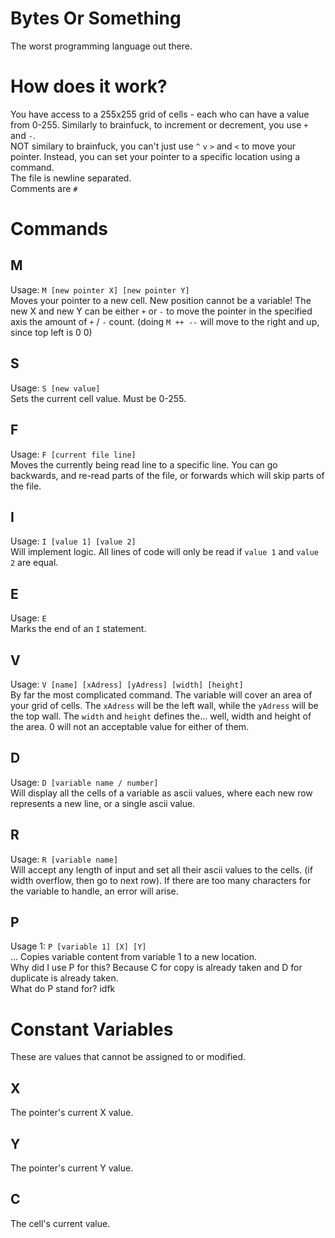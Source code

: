 # Bytes Or Something
The worst programming language out there.
# How does it work?
You have access to a 255x255 grid of cells - each who can have a value from 0-255. Similarly to brainfuck, to increment or decrement, you use `+` and `-`.\
NOT similary to brainfuck, you can't just use `^` `v` `>` and `<` to move your pointer. Instead, you can set your pointer to a specific location using a command.\
The file is newline separated. \
Comments are `#`
# Commands
## M
Usage: `M [new pointer X] [new pointer Y]`\
Moves your pointer to a new cell. New position cannot be a variable! The new X and new Y can be either `+` or `-` to move the pointer in the specified axis the amount of `+` / `-` count. (doing `M ++ --` will move to the right and up, since top left is 0 0)
## S
Usage: `S [new value]`\
Sets the current cell value. Must be 0-255.
## F
Usage: `F [current file line]`\
Moves the currently being read line to a specific line. You can go backwards, and re-read parts of the file, or forwards which will skip parts of the file.
## I
Usage: `I [value 1] [value 2]`\
Will implement logic. All lines of code will only be read if `value 1` and `value 2` are equal.
## E
Usage: `E`\
Marks the end of an `I` statement.
## V
Usage: `V [name] [xAdress] [yAdress] [width] [height]`\
By far the most complicated command. The variable will cover an area of your grid of cells. The `xAdress` will be the left wall, while the `yAdress` will be the top wall. The `width` and `height` defines the... well, width and height of the area. 0 will not an acceptable value for either of them.
## D
Usage: `D [variable name / number]`\
Will display all the cells of a variable as ascii values, where each new row represents a new line, or a single ascii value.
## R
Usage: `R [variable name]`\
Will accept any length of input and set all their ascii values to the cells. (if width overflow, then go to next row). If there are too many characters for the variable to handle, an error will arise.
## P
Usage 1: `P [variable 1] [X] [Y]`\
... Copies variable content from variable 1 to a new location.\
Why did I use P for this? Because C for copy is already taken and D for duplicate is already taken.\
What do P stand for? idfk
# Constant Variables
These are values that cannot be assigned to or modified.
## X
The pointer's current X value.
## Y
The pointer's current Y value.
## C
The cell's current value.
